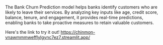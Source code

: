 The Bank Churn Prediction model helps banks identify customers who are likely to leave their services. By analyzing key inputs like age, credit score, balance, tenure, and engagement, it provides real-time predictions, enabling banks to take proactive measures to retain valuable customers.

Here's the link to try it out!
https://chinmon-vnawmmmwefflylgync7ez7.streamlit.app/
